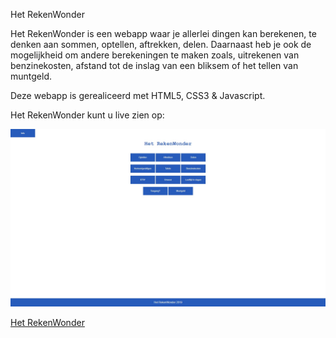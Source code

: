Het RekenWonder

Het RekenWonder is een webapp waar je allerlei dingen kan berekenen, te denken aan  sommen, optellen, aftrekken, delen.
Daarnaast heb je ook de mogelijkheid om andere berekeningen te maken zoals, uitrekenen van benzinekosten, afstand tot de
inslag van een bliksem of het tellen van muntgeld.

Deze webapp is gerealiceerd met HTML5, CSS3 & Javascript.

Het RekenWonder kunt u live zien op:

![Alt text](/rekenwonder.jpg?raw=true "preview")

<a href="https://jelleruben.github.io/reken_wonder/">Het RekenWonder</a>

